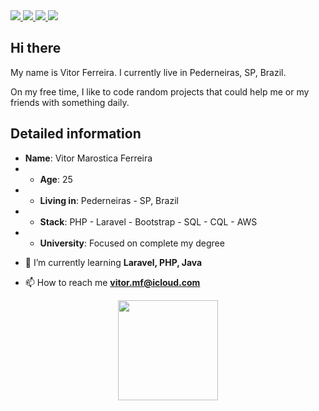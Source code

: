 <div>
    <a target='_blank' href="https://twitter.com/tchowmf">
        <img src="https://img.shields.io/badge/Twitter-1DA1F2?style=for-the-badge&logo=twitter&logoColor=white">
    </a>
    <a target='_blank' href="https://instagram.com/vitor_f">
        <img src="https://img.shields.io/badge/Instagram-E4405F?style=for-the-badge&logo=instagram&logoColor=white">
    </a>
    <a target='_blank' href="https://linkedin.com/in/danielheart">
        <img src="https://img.shields.io/badge/LinkedIn-0077B5?style=for-the-badge&logo=linkedin&logoColor=white">
    </a>
    <a target='_blank' href="https://dev.to/vitor-ferreira-003a88228">
        <img src="https://img.shields.io/badge/dev.to-0A0A0A?style=for-the-badge&logo=dev.to&logoColor=white">
    </a>
</div>

## Hi there

My name is Vitor Ferreira. I currently live in Pederneiras, SP, Brazil. 

On my free time, I like to code random projects that could help me or my friends with something daily.

## Detailed information
* **Name**: Vitor Marostica Ferreira
* * **Age**: 25
* * **Living in**: Pederneiras - SP, Brazil
* * **Stack**: PHP - Laravel - Bootstrap - SQL - CQL - AWS
* * **University**: Focused on complete my degree

- 🌱 I’m currently learning **Laravel, PHP, Java**

- 📫 How to reach me **vitor.mf@icloud.com**


<div align="center">
  <a href="https://github.com/tchowmf">
  <img height="160em" src="https://github-readme-stats.vercel.app/api?username=tchowmf&show_icons=true&theme=dark&include_all_commits=true&count_private=true"/>
</div>
